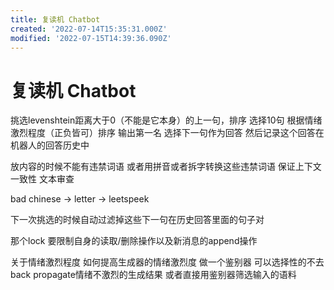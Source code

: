 ```yaml
---
title: 复读机 Chatbot
created: '2022-07-14T15:35:31.000Z'
modified: '2022-07-15T14:39:36.090Z'
---
```


# 复读机 Chatbot

挑选levenshtein距离大于0（不能是它本身）的上一句，排序 选择10句 根据情绪激烈程度（正负皆可）排序 输出第一名 选择下一句作为回答 然后记录这个回答在机器人的回答历史中

放内容的时候不能有违禁词语 或者用拼音或者拆字转换这些违禁词语 保证上下文一致性 文本审查

bad chinese -> letter -> leetspeek

下一次挑选的时候自动过滤掉这些下一句在历史回答里面的句子对

那个lock 要限制自身的读取/删除操作以及新消息的append操作

关于情绪激烈程度 如何提高生成器的情绪激烈度 做一个鉴别器 可以选择性的不去back propagate情绪不激烈的生成结果 或者直接用鉴别器筛选输入的语料
